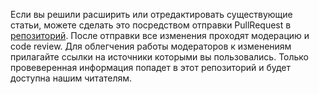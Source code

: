 Если вы решили расширить или отредактировать существующие статьи, можете сделать это посредством отправки PullRequest в [репозиторий](https://github.com/morphin77/mathematic).
После отправки все изменения проходят модерацию и code review. Для облегчения работы модераторов к изменениям прилагайте ссылки на источники которыми вы пользовались. Только провеверенная информация попадет в этот репозиторий и будет доступна нашим читателям.